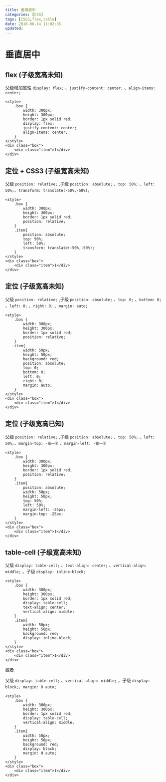 ```yaml
---
title: 垂直居中
categories: [CSS]
tags: [CSS3,flex,table]
date: 2016-06-14 11:02:35
updated:
---
```


# 垂直居中

## flex (子级宽高未知)
父级增加属性 `display: flex;` 、`justify-content: center;` 、`align-items: center;`
```
<style>
    .box {
        width: 300px;
        height: 300px;
        border: 1px solid red;
        display: flex;      
        justify-content: center;
        align-items: center;
    }
</style>
<div class="box">
    <div class="item">1</div>
</div>
```

## 定位 + CSS3 (子级宽高未知)
父级 `position: relative;` ,子级 `position: absolute;` 、`top: 50%;` 、`left: 50%;`、`transform: translate(-50%,-50%);`
```
<style>
    .box {
        width: 300px;
        height: 300px;
        border: 1px solid red;
        position: relative;
    }
    .item{
        position: absolute;
        top: 50%;
        left: 50%;
        transform: translate(-50%,-50%);
    }
</style>
<div class="box">
    <div class="item">1</div>
</div>
```

## 定位 (子级宽高未知)
父级 `position: relative;` ,子级 `position: absolute;` 、`top: 0;` 、`bottom: 0;` 、`left: 0;` 、`right: 0;` 、`margin: auto;`
```
<style>
    .box {
        width: 300px;
        height: 300px;
        border: 1px solid red;
        position: relative;
    }
   .item{
        width: 50px;
        height: 50px;
        background: red;
        position: absolute;
        top: 0;
        bottom: 0;
        left: 0;
        right: 0;
        margin: auto;
    }
</style>
<div class="box">
    <div class="item">1</div>
</div>
```

## 定位 (子级宽高已知)
父级 `position: relative;` ,子级 `position: absolute;` 、`top: 50%;` 、`left: 50%;`、`margin-top: -高一半` 、`margin-left: -宽一半`
```
<style>
    .box {
        width: 300px;
        height: 300px;
        border: 1px solid red;
        position: relative;
    }
    .item{
        position: absolute;
        width: 50px;
        height: 50px;
        top: 50%;
        left: 50%;
        margin-left: -25px;
        margin-top: -25px;
    }
</style>
<div class="box">
    <div class="item">1</div>
</div>
```

## table-cell (子级宽高未知)
父级 `display: table-cell;` 、`text-align: center;` 、`vertical-align: middle;` ，子级 `display: inline-block;`
```
<style>
    .box {
        width: 300px;
        height: 300px;
        border: 1px solid red;
        display: table-cell;
        text-align: center;
        vertical-align: middle;
    }
    .item{
        width: 50px;
        height: 50px;
        background: red;
        display: inline-block;
    }
</style>
<div class="box">
    <div class="item">1</div>
</div>
```
或者  

父级 `display: table-cell;` 、`vertical-align: middle;` ，子级 `display: block;`、`margin: 0 auto;`
```
<style>
    .box {
        width: 300px;
        height: 300px;
        border: 1px solid red;
        display: table-cell;
        vertical-align: middle;
    }
    .item{
        width: 50px;
        height: 50px;
        background: red;
        display: block;
        margin: 0 auto;
    }
</style>
<div class="box">
    <div class="item">1</div>
</div>
```


